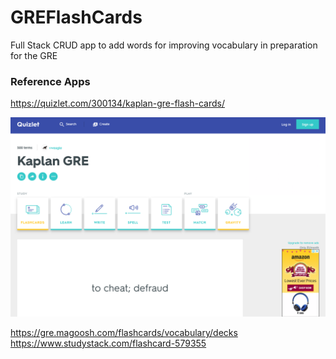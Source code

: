 # GREFlashCards

Full Stack CRUD app to add words for improving vocabulary in preparation for the GRE

### Reference Apps

https://quizlet.com/300134/kaplan-gre-flash-cards/

![Reference 1-1](images/reference1_1.png)

https://gre.magoosh.com/flashcards/vocabulary/decks
https://www.studystack.com/flashcard-579355
